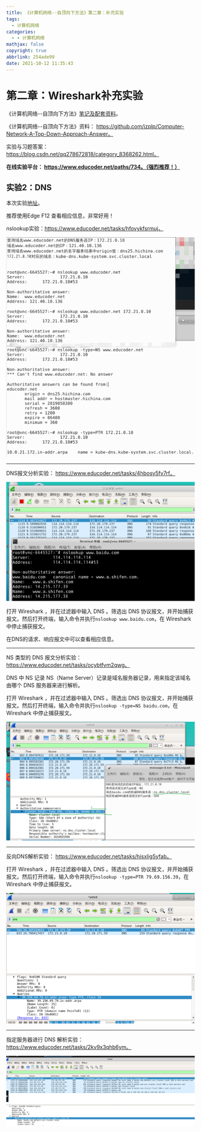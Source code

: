 ```yaml
---
title: 《计算机网络--自顶向下方法》第二章：补充实验
tags:
  - 计算机网络
categories:
  - - 计算机网络
mathjax: false
copyright: true
abbrlink: 254ade99
date: 2021-10-12 11:35:43
---
```




# 第二章：Wireshark补充实验

《计算机网络--自顶向下方法》[笔记及配套资料](https://github.com/moranzcw/Computer-Networking-A-Top-Down-Approach-NOTES)。

《计算机网络--自顶向下方法》资料： https://github.com/jzplp/Computer-Network-A-Top-Down-Approach-Answer。

实验与习题答案： https://blog.csdn.net/qq278672818/category_8368262.html。

**在线实验平台： https://www.educoder.net/paths/734。（强烈推荐！）**

<!--more-->

## 实验2：DNS

本次实验[地址](https://github.com/moranzcw/Computer-Networking-A-Top-Down-Approach-NOTES/blob/master/WiresharkLab/Wireshark%E5%AE%9E%E9%AA%8C-DNS/Wireshark%E5%AE%9E%E9%AA%8C-DNS.md)。

推荐使用Edge F12 查看相应信息，非常好用！

nslookup实验：https://www.educoder.net/tasks/hfovykfsrmuj。

![image-20211012152646884](《计算机网络-自顶向下方法》第二章：补充实验/image-20211012152646884.png)

---

DNS报文分析实验： https://www.educoder.net/tasks/4hbosy5fv7rf。

![image-20211012153945247](《计算机网络-自顶向下方法》第二章：补充实验/image-20211012153945247.png)

打开 Wireshark ，并在过滤器中输入 DNS 。筛选出 DNS 协议报文，并开始捕获报文。然后打开终端，输入命令并执行`nslookup www.baidu.com`，在 Wireshark 中停止捕获报文。

在DNS的请求、响应报文中可以查看相应信息。

---

NS 类型的 DNS 报文分析实验： https://www.educoder.net/tasks/ocybtfvm2qwg。

DNS 中 NS 记录 NS（Name Server）记录是域名服务器记录，用来指定该域名由哪个 DNS 服务器来进行解析。

打开 Wireshark ，并在过滤器中输入 DNS 。筛选出 DNS 协议报文，并开始捕获报文。然后打开终端，输入命令并执行`nslookup -type=NS baidu.com`，在 Wireshark 中停止捕获报文。

![image-20211012160136968](《计算机网络-自顶向下方法》第二章：补充实验/image-20211012160136968.png)

---

反向DNS解析实验： https://www.educoder.net/tasks/hjsxlig5yfab。

打开 Wireshark ，并在过滤器中输入 DNS 。筛选出 DNS 协议报文，并开始捕获报文。然后打开终端，输入命令并执行`nslookup -type=PTR 79.69.156.39`，在 Wireshark 中停止捕获报文。

![image-20211012160658694](《计算机网络-自顶向下方法》第二章：补充实验/image-20211012160658694.png)

---

指定服务器进行 DNS 解析实验： https://www.educoder.net/tasks/2kv9x3qhb6ym。

![image-20211012161557685](《计算机网络-自顶向下方法》第二章：补充实验/image-20211012161557685.png)